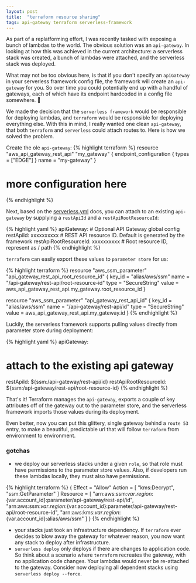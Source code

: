 ```yaml
---
layout: post
title:  "terraform resource sharing"
tags: api-gateway terraform serverless-framework
---
```

As part of a replatforming effort, I was recently tasked with exposing a bunch of lambdas to the world. The obvious solution was an `api-gateway`. In looking at how this was achieved in the current architecture: a serverless stack was created, a bunch of lambdas were attached, and the serverless stack was deployed.

What may not be too obvious here, is that if you don't specify an `apiGateway` in your serverless framework config file, the framework will create an `api-gateway` for you. So over time you could potentially end up with a handful of gateways, each of which have its endpoint hardcoded in a config file somewhere. 🤢

We made the decision that the `serverless framework` would be responsible for deploying lambdas, and `terraform` would be responsible for deploying everything else. With this in mind, I really wanted one clean `api-gateway`, that both `terraform` and `serverless` could attach routes to. Here is how we solved the problem.

Create the ole `api-gateway`:
{% highlight terraform %}
resource "aws_api_gateway_rest_api" "my_gateway" {
  endpoint_configuration {
    types = ["EDGE"]
  }
  name = "my-gateway"
}

# more configuration here
{% endhighlight %}

Next, based on the [serverless.yml](https://www.serverless.com/framework/docs/providers/aws/guide/serverless.yml#serverlessyml-reference) docs, you can attach to an existing `api-gateway` by supplying a `restApiId` and a `restApiRootResourceId`:

{% highlight yaml %}
apiGateway: # Optional API Gateway global config
  restApiId: xxxxxxxxxx # REST API resource ID. Default is generated by the framework
  restApiRootResourceId: xxxxxxxxxx # Root resource ID, represent as / path
{% endhighlight %}

`terraform` can easily export these values to `parameter store` for us:

{% highlight terraform %}
resource "aws_ssm_parameter" "api_gateway_rest_api_root_resource_id" {
  key_id = "alias/aws/ssm"
  name   = "/api-gateway/rest-api/root-resource-id"
  type   = "SecureString"
  value  = aws_api_gateway_rest_api.my_gateway.root_resource_id
}

resource "aws_ssm_parameter" "api_gateway_rest_api_id" {
  key_id = "alias/aws/ssm"
  name   = "/api-gateway/rest-api/id"
  type   = "SecureString"
  value  = aws_api_gateway_rest_api.my_gateway.id
}
{% endhighlight %}

Luckily, the serverless framework supports pulling values directly from parameter store during deployment:

{% highlight yaml %}
apiGateway:
  # attach to the existing api gateway
  restApiId: ${ssm:/api-gateway/rest-api/id}
  restApiRootResourceId: ${ssm:/api-gateway/rest-api/root-resource-id}
{% endhighlight %}

That's it! Terraform manages the `api-gateway`, exports a couple of key attributes off of the gateway out to the parameter store, and the serverless framework imports those values during its deployment.

Even better, now you can put this glittery, single gateway behind a `route 53` entry, to make a beautiful, predictable url that will follow `terraform` from environment to environment.

### gotchas
- we deploy our serverless stacks under a given `role`, so that role must have permissions to the parameter store values. Also, if developers run these lambdas locally, they must also have permissions.

{% highlight terraform %}
{
  Effect = "Allow"
  Action = [
    "kms:Decrypt",
    "ssm:GetParameter"
  ]
  Resource = [
    "arn:aws:ssm:${var.region}:${var.account_id}:parameter/api-gateway/rest-api/id",
    "arn:aws:ssm:${var.region}:${var.account_id}:parameter/api-gateway/rest-api/root-resource-id",
    "arn:aws:kms:${var.region}:${var.account_id}:alias/aws/ssm"
  ]
}
{% endhighlight %}

- your stacks just took an infrastructure dependency. If `terraform` ever decides to blow away the gateway for whatever reason, you now want any stack to deploy after infrastructure.
- `serverless deploy` only deploys if there are changes to application code. So think about a scenario where `terraform` recreates the gateway, with no application code changes. Your lambdas would never be re-attached to the gateway. Consider now deploying all dependent stacks using `serverless deploy --force`.

